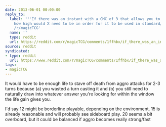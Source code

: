 ```yaml
---
date: 2013-06-01 00:00:00
reply_to:
  label: '''If there was an instant with a CMC of 3 that allows you to gain X life,
    how high would X need to be in order for it to be used in standard/modern?'' on
    /r/magicTCG'
  name: ''
  type: reddit
  url: https://reddit.com/r/magicTCG/comments/1ffhbx/if_there_was_an_instant_with_a_cmc_of_3_that/
source: reddit
syndicated:
- type: reddit
  url: https://www.reddit.com/r/magicTCG/comments/1ffhbx/if_there_was_an_instant_with_a_cmc_of_3_that/caa2kmi/
tags:
- magicTCG
---
```


It would have to be enough life to stave off death from aggro attacks for 2-3 turns because (a) you wasted a turn casting it and (b) you still need to naturally draw into whatever answer you're looking for within the window the life gain gives you.

I'd say 12 might be borderline playable, depending on the environment. 15 is already reasonable and will probably see sideboard play. 20 seems a bit overboard, but it could be balanced if aggro becomes really strong/fast